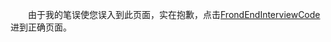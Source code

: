 &emsp;&emsp;由于我的笔误使您误入到此页面，实在抱歉，点击[FrondEndInterviewCode](https://github.com/pwstrick/FrondEndInterviewCode)进到正确页面。

